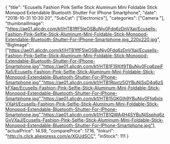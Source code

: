 {
	"title": "Ecusells Fashion Pink Selfie Stick Aluminum Mini Foldable Stick Monopod Extendable Bluetooth Shutter For IPhone Smartphone",
	"date": "2018-10-31 10:30:20",
	"SubCat": ["Electronics"],
	"categories": ["Camera "],
	"thumbnailImage": "https://ae01.alicdn.com/kf/HTB1ffF5IeOSBuNjy0Fdq6zDnVXaj/Ecusells-Fashion-Pink-Selfie-Stick-Aluminum-Mini-Foldable-Stick-Monopod-Extendable-Bluetooth-Shutter-For-IPhone-Smartphone.jpg_220x220.jpg",
	"BigImage": ["https://ae01.alicdn.com/kf/HTB1ffF5IeOSBuNjy0Fdq6zDnVXaj/Ecusells-Fashion-Pink-Selfie-Stick-Aluminum-Mini-Foldable-Stick-Monopod-Extendable-Bluetooth-Shutter-For-IPhone-Smartphone.jpg","https://ae01.alicdn.com/kf/HTB1F19XIf9TBuNjy0Fcq6zeiFXa5/Ecusells-Fashion-Pink-Selfie-Stick-Aluminum-Mini-Foldable-Stick-Monopod-Extendable-Bluetooth-Shutter-For-IPhone-Smartphone.jpg","https://ae01.alicdn.com/kf/HTB1Rpxtz5OYBuNjSsD4q6zSkFXap/Ecusells-Fashion-Pink-Selfie-Stick-Aluminum-Mini-Foldable-Stick-Monopod-Extendable-Bluetooth-Shutter-For-IPhone-Smartphone.jpg","https://ae01.alicdn.com/kf/HTB15GKGIh9YBuNjy0Ffq6xIsVXaH/Ecusells-Fashion-Pink-Selfie-Stick-Aluminum-Mini-Foldable-Stick-Monopod-Extendable-Bluetooth-Shutter-For-IPhone-Smartphone.jpg","https://ae01.alicdn.com/kf/HTB1QWA4H4SYBuNjSsphq6zGvVXaJ/Ecusells-Fashion-Pink-Selfie-Stick-Aluminum-Mini-Foldable-Stick-Monopod-Extendable-Bluetooth-Shutter-For-IPhone-Smartphone.jpg"],
	"actualPrice": 14.59,
	"comparePrice": 17.16,
	"linkurl": "http://s.click.aliexpress.com/e/XGUdSCC",
	"inStock": 111
}
